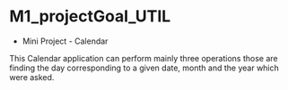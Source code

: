 # M1_projectGoal_UTIL
 
 * Mini Project - Calendar
 
 This Calendar application can perform mainly three operations those are finding the day corresponding to a given date, month and the year which were asked.
